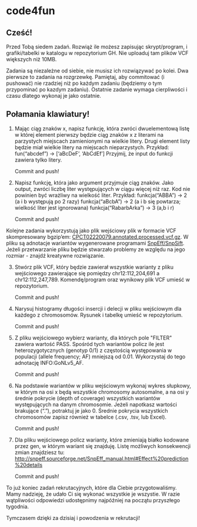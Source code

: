 # code4fun

## Cześć!

Przed Tobą siedem zadań. Rozwiąż ile możesz zapisując skrypt/program, i grafiki/tabelki w katalogu w repozytorium GH. Nie uploaduj tam plików VCF większych niż 10MB.

Zadania są niezależne od siebie, nie musisz ich rozwiązywać po kolei. Dwa pierwsze to zadania na rozgrzewkę. Pamiętaj, aby commitować (i pushować) nie rzadziej niż po każdym zadaniu (będziemy o tym przypominać po kazdym zadaniu). Ostatnie zadanie wymaga cierpliwości i czasu dlatego wykonaj je jako ostatnie.

## Połamania klawiatury!
 
1. Mając ciąg znaków x, napisz funkcję, która zwróci dwuelementową listę w której element pierwszy będzie ciąg znaków x z literami na parzystych miejscach zamienionymi na wielkie litery. Drugi element listy będzie miał wielkie litery na miejscach nieparzystych. 
Przykład:
fun(“abcdef”) -> [‘aBcDeF’, ‘AbCdEf’]
Przyjmij, że input do funkcji zawiera tylko litery.
    
    Commit and push!


2. Napisz funkcję, która jako argument przyjmuje ciąg znaków. Jako output, zwróci liczbę liter występujących w ciągu więcej niż raz. Kod nie powinien być wrażliwy na wielkość liter. 
Przykład:
funkcja(“ABBA”) -> 2 (a i b występują po 2 razy)
funkcja(“aBcbA”) -> 2 (a i b się powtarza; wielkość liter jest ignorowana)
funkcja(“RabarbArka”) -> 3 (a,b i r)

    Commit and push!

Kolejne zadania wykorzystują jako plik wejściowy plik w formacie VCF skompresowany bgzip’em:  [CPCT02220079.annotated.processed.vcf.gz](https://drive.google.com/file/d/1kyswBK5vd3GrLNSY8ZKmw7Xzc9DidCKe/view?usp=sharing). W pliku są adnotacje wariantów wygenerowane programami [SnpEff/SnpSift](http://snpeff.sourceforge.net/SnpSift.html). Jeżeli przetwarzanie pliku będzie stwarzało problemy ze względu na jego rozmiar - znajdź kreatywne rozwiązanie.


3. Stwórz plik VCF, który będzie zawierał wszystkie warianty z pliku wejściowego zawierające się pomiędzy chr12:112,204,691 a chr12:112,247,789. Komendę/program oraz wynikowy plik VCF umieść w repozytorium.

    Commit and push!

4. Narysuj histogramy długości insercji i delecji w pliku wejściowym dla każdego z chromosomów. Rysunek i tabelkę umieść w repozytorium.

    Commit and push!

5. Z pliku wejściowego wybierz warianty, dla których pole "FILTER" zawiera wartość PASS. Spośród tych wariantów policz ile jest heterozygotycznych (genotyp 0/1) z częstością występowania w populacji (allele frequency; AF) mniejszą od 0.01. Wykorzystaj do tego adnotację INFO:GoNLv5_AF.

    Commit and push!

6. Na podstawie wariantów w pliku wejściowym wykonaj wykres słupkowy, w którym na osi x będą wszystkie chromosomy autosomalne, a na osi y średnie pokrycie (depth of coverage) wszystkich wariantów występujących na danym chromosomie. Jeżeli napotkasz wartości brakujące (“.”), potraktuj je jako 0. Średnie pokrycia wszystkich chromosomów zapisz również w tabelce (.csv, .tsv, lub Excel).

    Commit and push!

7. Dla pliku wejściowego policz warianty, które zmieniają białko kodowane przez gen, w którym wariant się znajduję. Listę możliwych konsekwencji zmian znajdziesz tu: http://snpeff.sourceforge.net/SnpEff_manual.html#Effect%20prediction%20details

    Commit and push!


To już koniec zadań rekrutacyjnych, które dla Ciebie przygotowaliśmy. Mamy nadzieję, że udało Ci się wykonać wszystkie je wszystie. W razie wątpliwości odpowiedzi udostępnimy najpóźniej na początu przyszłego tygodnia.

Tymczasem dzięki za dzisiaj i powodzenia w rekrutacji!
